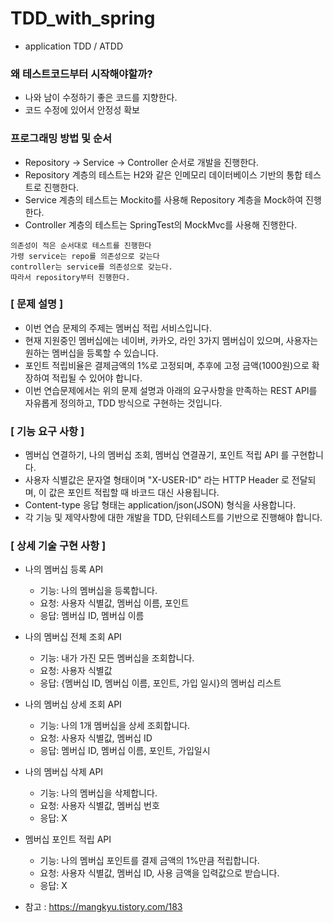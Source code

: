 # TDD_with_spring
- application TDD / ATDD

### 왜 테스트코드부터 시작해야할까?
- 나와 남이 수정하기 좋은 코드를 지향한다.
- 코드 수정에 있어서 안정성 확보

### 프로그래밍 방법 및 순서
- Repository -> Service -> Controller 순서로 개발을 진행한다.
- Repository 계층의 테스트는 H2와 같은 인메모리 데이터베이스 기반의 통합 테스트로 진행한다.
- Service 계층의 테스트는 Mockito를 사용해 Repository 계층을 Mock하여 진행한다.
- Controller 계층의 테스트는 SpringTest의 MockMvc를 사용해 진행한다.
```
의존성이 적은 순서대로 테스트를 진행한다
가령 service는 repo를 의존성으로 갖는다
controller는 service를 의존성으로 갖는다.
따라서 repository부터 진행한다.
```

### [ 문제 설명 ]
- 이번 연습 문제의 주제는 멤버십 적립 서비스입니다.
- 현재 지원중인 멤버십에는 네이버, 카카오, 라인 3가지 멤버십이 있으며, 사용자는 원하는 멤버십을 등록할 수 있습니다.
- 포인트 적립비율은 결제금액의 1%로 고정되며, 추후에 고정 금액(1000원)으로 확장하여 적립될 수 있어야 합니다.
- 이번 연습문제에서는 위의 문제 설명과 아래의 요구사항을 만족하는 REST API를 자유롭게 정의하고, TDD 방식으로 구현하는 것입니다.


### [ 기능 요구 사항 ]
- 멤버십 연결하기, 나의 멤버십 조회, 멤버십 연결끊기, 포인트 적립 API 를 구현합니다.
- 사용자 식별값은 문자열 형태이며 "X-USER-ID" 라는 HTTP Header 로 전달되며, 이 값은 포인트 적립할 때 바코드 대신 사용됩니다.
- Content-type 응답 형태는 application/json(JSON) 형식을 사용합니다.
- 각 기능 및 제약사항에 대한 개발을 TDD, 단위테스트를 기반으로 진행해야 합니다.


### [ 상세 기술 구현 사항 ]
- 나의 멤버십 등록 API
  - 기능: 나의 멤버십을 등록합니다.
  - 요청: 사용자 식별값, 멤버십 이름, 포인트
  - 응답: 멤버십 ID, 멤버십 이름
- 나의 멤버십 전체 조회 API
  - 기능: 내가 가진 모든 멤버십을 조회합니다.
  - 요청: 사용자 식별값
  - 응답: {멤버십 ID, 멤버십 이름, 포인트, 가입 일시}의 멤버십 리스트
- 나의 멤버십 상세 조회 API
  - 기능: 나의 1개 멤버십을 상세 조회합니다.
  - 요청: 사용자 식별값, 멤버십 ID
  - 응답: 멤버십 ID, 멤버십 이름, 포인트, 가입일시
- 나의 멤버십 삭제 API
  - 기능: 나의 멤버십을 삭제합니다.
  - 요청: 사용자 식별값, 멤버십 번호
  - 응답: X
- 멤버십 포인트 적립 API
  - 기능: 나의 멤버십 포인트를 결제 금액의 1%만큼 적립합니다.
  - 요청: 사용자 식별값, 멤버십 ID, 사용 금액을 입력값으로 받습니다.
  - 응답: X


- 참고 : https://mangkyu.tistory.com/183
